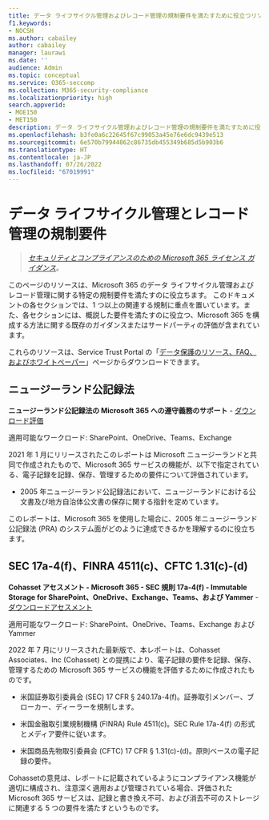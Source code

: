 ```yaml
---
title: データ ライフサイクル管理およびレコード管理の規制要件を満たすために役立つリソース
f1.keywords:
- NOCSH
ms.author: cabailey
author: cabailey
manager: laurawi
ms.date: ''
audience: Admin
ms.topic: conceptual
ms.service: O365-seccomp
ms.collection: M365-security-compliance
ms.localizationpriority: high
search.appverid:
- MOE150
- MET150
description: データ ライフサイクル管理およびレコード管理の規制要件を満たすために役立つリソース。
ms.openlocfilehash: b3fe0a6c22645f67c99053a45e76e6dc9439e513
ms.sourcegitcommit: 6e570b79944862c86735db455349b685d5b903b6
ms.translationtype: HT
ms.contentlocale: ja-JP
ms.lasthandoff: 07/26/2022
ms.locfileid: "67019991"
---
```

# <a name="regulatory-requirements-for-data-lifecycle-management-and-records-management"></a>データ ライフサイクル管理とレコード管理の規制要件

>*[セキュリティとコンプライアンスのための Microsoft 365 ライセンス ガイダンス](/office365/servicedescriptions/microsoft-365-service-descriptions/microsoft-365-tenantlevel-services-licensing-guidance/microsoft-365-security-compliance-licensing-guidance)。*

このページのリソースは、Microsoft 365 のデータ ライフサイクル管理およびレコード管理に関する特定の規制要件を満たすのに役立ちます。 このドキュメントの各セクションでは、1 つ以上の関連する規制に重点を置いています。また、各セクションには、概説した要件を満たすのに役立つ、Microsoft 365 を構成する方法に関する既存のガイダンスまたはサードパーティの評価が含まれています。

これらのリソースは、Service Trust Portal の「[データ保護のリソース、FAQ、およびホワイトペーパー](https://servicetrust.microsoft.com/ViewPage/TrustDocuments)」ページからダウンロードできます。

## <a name="new-zealand-public-records-act"></a>ニュージーランド公記録法

**ニュージーランド公記録法の Microsoft 365 への遵守義務のサポート** - [ダウンロード評価](https://aka.ms/NZPRA)

適用可能なワークロード: SharePoint、OneDrive、Teams、Exchange

2021 年 1 月にリリースされたこのレポートは Microsoft ニュージーランドと共同で作成されたもので、Microsoft 365 サービスの機能が、以下で指定されている、電子記録を記録、保存、管理するための要件について評価されています。 

- 2005 年ニュージーランド公記録法において、ニュージーランドにおける公文書及び地方自治体公文書の保存に関する指針を定めています。

このレポートは、Microsoft 365 を使用した場合に、2005 年ニュージーランド公記録法 (PRA) のシステム面がどのように達成できるかを理解するのに役立ちます。

## <a name="sec-17a-4f-finra-4511c-and-cftc-131c-d"></a>SEC 17a-4(f)、FINRA 4511(c)、CFTC 1.31(c)-(d)

**Cohasset アセスメント - Microsoft 365 - SEC 規則 17a-4(f) - Immutable Storage for SharePoint、OneDrive、Exchange、Teams、および Yammer** - [ ダウンロードアセスメント](https://servicetrust.microsoft.com/ViewPage/TrustDocuments?command=Download&downloadType=Document&downloadId=9fa8349d-a0c9-47d9-93ad-472aa0fa44ec&docTab=6d000410-c9e9-11e7-9a91-892aae8839ad_FAQ_and_White_Papers)

適用可能なワークロード: SharePoint、OneDrive、Teams、Exchange および Yammer

2022 年 7 月にリリースされた最新版で、本レポートは、Cohasset Associates、Inc (Cohasset) との提携により、電子記録の要件を記録、保存、管理するための Microsoft 365 サービスの機能を評価するために作成されたものです。  

- 米国証券取引委員会 (SEC) 17 CFR § 240.17a-4(f)。証券取引メンバー、ブローカー、ディーラーを規制します。  

- 米国金融取引業規制機構 (FINRA) Rule 4511(c)。SEC Rule 17a-4(f) の形式とメディア要件に従います。  

- 米国商品先物取引委員会 (CFTC) 17 CFR § 1.31(c)-(d)。原則ベースの電子記録の要件。

Cohassetの意見は、レポートに記載されているようにコンプライアンス機能が適切に構成され、注意深く適用および管理されている場合、評価された Microsoft 365 サービスは、記録と書き換え不可、および消去不可のストレージに関連する 5 つの要件を満たすというものです。
